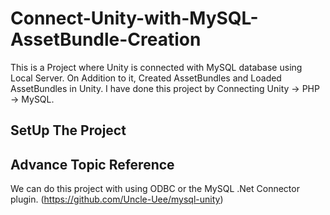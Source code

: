 # Connect-Unity-with-MySQL-AssetBundle-Creation
This is a Project where Unity is connected with MySQL database using Local Server. On Addition to it, Created AssetBundles and Loaded AssetBundles in Unity. I have done this project by Connecting Unity -> PHP -> MySQL.

## **SetUp The Project**

## **Advance Topic Reference**
We can do this project with using ODBC or the MySQL .Net Connector plugin. (https://github.com/Uncle-Uee/mysql-unity)




